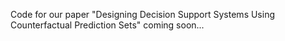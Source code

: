 Code for our paper "Designing Decision Support Systems Using Counterfactual Prediction Sets" coming soon...
